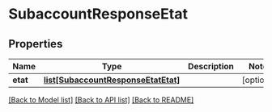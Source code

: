 # SubaccountResponseEtat

## Properties
Name | Type | Description | Notes
------------ | ------------- | ------------- | -------------
**etat** | [**list[SubaccountResponseEtatEtat]**](SubaccountResponseEtatEtat.md) |  | [optional] 

[[Back to Model list]](../README.md#documentation-for-models) [[Back to API list]](../README.md#documentation-for-api-endpoints) [[Back to README]](../README.md)


